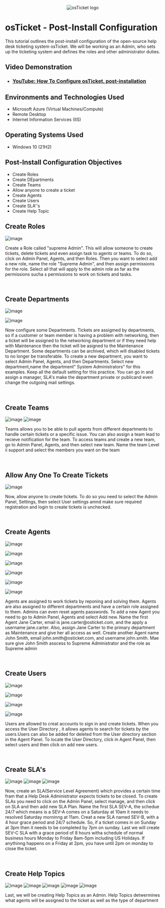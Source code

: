 


<p align="center">
<img src="https://i.imgur.com/Clzj7Xs.png" alt="osTicket logo"/>
</p>

<h1>osTicket - Post-Install Configuration</h1>
This tutorial outlines the post-install configuration of the open-source help desk ticketing system osTicket. We will be working as an Admin, who sets up the ticketing system and defines the roles and other administrator duties.<br />


<h2>Video Demonstration</h2>

- ### [YouTube: How To Configure osTicket, post-installation](https://www.youtube.com)

<h2>Environments and Technologies Used</h2>

- Microsoft Azure (Virtual Machines/Compute)
- Remote Desktop
- Internet Information Services (IIS)

<h2>Operating Systems Used </h2>

- Windows 10</b> (21H2)

<h2>Post-Install Configuration Objectives</h2>

- Create Roles
- Create DEpartments
- Create Teams
- Allow anyone to create a ticket
- Create Agents
- Create Users
- Create SLA''s
- Create Help Topic

<h2>Create Roles</h2>


![image](https://github.com/kavismith/post-install-config/assets/143667203/37246ada-bb18-4d8d-9699-ebf28abaaed8)

</p>
<p>
Create a Role called "supreme Admin". This will allow someone to create tickets, delete tickets and even assign task to agents or teams. To do so, click on Admin Panel, Agents, and then Roles. Then you want to select add a new role, name the role "Supreme Admin", and then assign permissions for the role. Select all that will apply to the admin role as far as the permissions sucha s permissions to work on tickets and tasks. 
</p>
<br />

<h2>Create Departments</h2>

![image](https://github.com/kavismith/post-install-config/assets/143667203/55c1db44-a4a0-496a-a724-a03ed91f60a2)

![image](https://github.com/kavismith/post-install-config/assets/143667203/7c6a3d83-39e5-4d40-873b-c74590609f72)


</p>
<p>Now configure some Departments. Tickets are assigmed by departments, so if a customer or team member is having a problem with networking, then a ticket will be assigned to the networking department or if they need help with Maintenance then the ticket will be asigned to the Maintenance Department. Some departments can be archived, which will disabled tickets to no longer be transferable. To create a new department, you want to select Admin Panel, Agents, and  then Departments. Select new department,name the department" System Administrators" for this examples. Keep all the default setting for this practice. You can go in and assign a manager, SLA's make the department private or publicand even change the outgoing mail settings. 
</p>
<br />

<h2>Create Teams</h2>

![image](https://github.com/kavismith/post-install-config/assets/143667203/5d57214c-2070-42a8-9320-b50e57f2938a)
![image](https://github.com/kavismith/post-install-config/assets/143667203/b3c4c8a9-2cf6-47b7-a886-7fcdaa0ba7b7)

</p>
<p>
Teams allows you to be able to pull agents from different departments to handle certain tickets or a  specific issue. You can also assign a team lead to recieve notification for the team. To access teams and create a new team, go to Admin Panel, Agents, and then select new team. Name the team Level ii support and select the  members you want on the team
</p>
<br />

<h2>Allow Any One To Create Tickets</h2>


![image](https://github.com/kavismith/post-install-config/assets/143667203/e438523e-95c6-4638-800f-a3f1b4a91cf4)


</p>
<p>
Now, allow anyone to create tickets. To do so you need to select the Admin Panel, Settings, then select User settings amnd make sure required registration and login to create tickets is unchecked.

</p>
<br />

<h2>Create Agents</h2>
  
![image](https://github.com/kavismith/post-install-config/assets/143667203/49789ff9-b98e-480c-a32d-6650ceffbf93)

![image](https://github.com/kavismith/post-install-config/assets/143667203/8bb78118-34c2-4b89-a349-5fa869c52892)

![image](https://github.com/kavismith/post-install-config/assets/143667203/d2acc3f6-cc8e-4b7d-b017-cf95befb0bc6)

![image](https://github.com/kavismith/post-install-config/assets/143667203/1ef46656-8999-44b2-97b9-913ea0810399)

![image](https://github.com/kavismith/post-install-config/assets/143667203/4fa26003-a442-4cd0-862d-9bbc08d425b9)

![image](https://github.com/kavismith/post-install-config/assets/143667203/a476d19c-9de7-4837-aba3-cba565d295e7)

</p>
<p>
Agents are assigned to work tickets by reponing and solving them. Agents are also assigned to different departments and have a certain role assigned to them. Admins can even reset agents passwords. To add a new Agent you need to go to Admin Panel, Agents and select Add new. Name the first Agent Jane Carter, email is jane.carter@osticket.com, and the apply a username jane.carter. Also, assign Jane Carter to the primary department as Maintenance and give her all access as well. Create another Agent name John Smith, email john.smith@osticket.com, and username john.smith. Mae sure give John Smith asscess to Supreme Administrator and the role as Supreme admin
</p>
<br />

<h2>Create Users</h2>

![image](https://github.com/kavismith/post-install-config/assets/143667203/2b230105-3130-4c01-9cdf-cd8142d6faff)

![image](https://github.com/kavismith/post-install-config/assets/143667203/5b9e4b78-ba2d-48b8-afb1-7a31f9bbbeb2)


![image](https://github.com/kavismith/post-install-config/assets/143667203/38064188-15af-455f-9930-672407491a33)

![image](https://github.com/kavismith/post-install-config/assets/143667203/7494b2f8-1b29-4f0d-bc5c-6dfb8e024581)


</p>
<p>
Users are allowed to creat accounts to sign in and create tickets. When you access the User Directory , it allows agents to search for tickets by the users.Users can also be added for deleted from the User directory section in the Agent Panel. To locate the User Directory, click in Agent Panel, then select users and then click on add new users. 
</p>
<br />


<h2>Create SLA's</h2>


![image](https://github.com/kavismith/post-install-config/assets/143667203/888520cd-05a6-4008-9e7e-c5cefeab843b)
![image](https://github.com/kavismith/post-install-config/assets/143667203/ff11302a-c1d4-4ee4-a4df-7c12b10d1c7e)
![image](https://github.com/kavismith/post-install-config/assets/143667203/cba6043d-041f-4ad2-88eb-399299f0c4fc)



</p>
<p>
Now, create an SLA(Service Level Agreement) which provides a certain time fram that a Help Desk Administrator expects tickets to be closed. To create SLAs you need to click on the Admin Panel, select manage, and then click on SLA and then add new SLA Plan. Name the first SLA SEV-A, the schedue 24/7 which means is a SEV-A comes on a Saturday at 10am it needs to resolved Saturday morninng at 11am. Creat a new SLA named SEV-B, with a 4 hour grace period and 24/7 schedule. So, if a ticket comes in on Sunday at 3pm then it needs to be completed by 7pm on sunday. Last we will create SEV-C SLA with a grace period of 8 hours witha  schedule of normal business hours Monday to Friday 8am-5pm including US Holidays. If anythinng happens on a Friday at 2pm, you have until 2pm on monday to close the ticket. 
</p>
<br />

<h2>Create Help Topics</h2>


![image](https://github.com/kavismith/post-install-config/assets/143667203/1e4a6fa1-0891-4cfc-a2ce-ec1dc6f4f60e)
![image](https://github.com/kavismith/post-install-config/assets/143667203/ad7d5c6a-4712-4119-8cb1-1c022550f994)
![image](https://github.com/kavismith/post-install-config/assets/143667203/f747d8b4-0f0e-4b9f-8a0d-b1e34e7d244b)
![image](https://github.com/kavismith/post-install-config/assets/143667203/08b9d0c7-7e11-4af4-a51e-8358e0c88d7d)
![image](https://github.com/kavismith/post-install-config/assets/143667203/279d566d-c649-4e16-bb50-dc545da1187f)



</p>
<p>
Last, we will be creating Help Topics as an Admin. Help Topics detwermines what agents will be assigned to the ticket as well as the type of department
</p>
<br />

